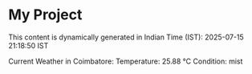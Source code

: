 # My Project

This content is dynamically generated in Indian Time (IST): 2025-07-15 21:18:50 IST


Current Weather in Coimbatore:
Temperature: 25.88 °C
Condition: mist
